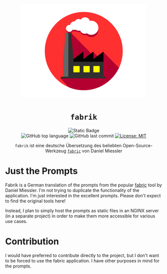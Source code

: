 <div align="center">

<img src="./images/fabrik_logo_circle_gif_white.gif" alt="fabriclogo" width="400" height="300"/>

# `fabrik`

![Static Badge](https://img.shields.io/badge/mission-human_flourishing_via_AI_augmentation-purple)
<br />
![GitHub top language](https://img.shields.io/github/languages/top/mrcoder-de/fabrik)
![GitHub last commit](https://img.shields.io/github/last-commit/mrcoder-de/fabrik)
[![License: MIT](https://img.shields.io/badge/License-MIT-green.svg)](https://opensource.org/licenses/MIT)

<p class="align center">
<code>fabrik</code> ist eine deutsche Übersetzung des beliebten Open-Source-Werkzeug <code><a href="https://github.com/danielmiessler/fabric">fabric</a></code> von Daniel Miessler 
</p>

</div>

# Just the Prompts

Fabrik is a German translation of the prompts from the popular [fabric](https://github.com/danielmiessler/fabric) tool by Daniel Miessler.
I'm not trying to duplicate the functionality of the application. I'm just interested in the excellent prompts. 
Please don't expect to find the original tools here!

Instead, I plan to simply host the prompts as static files in an NGINX server (in a separate project) in order to make them more accessible
for various use cases.

# Contribution

I would have preferred to contribute directly to the project, but I don't want to be forced to use the fabric application. I have other
purposes in mind for the prompts.


   
